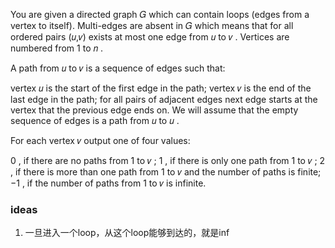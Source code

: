You are given a directed graph 𝐺
which can contain loops (edges from a vertex to itself). Multi-edges are absent in 𝐺
which means that for all ordered pairs (𝑢,𝑣)
exists at most one edge from 𝑢
to 𝑣
. Vertices are numbered from 1
to 𝑛
.

A path from 𝑢
to 𝑣
is a sequence of edges such that:

vertex 𝑢
is the start of the first edge in the path;
vertex 𝑣
is the end of the last edge in the path;
for all pairs of adjacent edges next edge starts at the vertex that the previous edge ends on.
We will assume that the empty sequence of edges is a path from 𝑢
to 𝑢
.

For each vertex 𝑣
output one of four values:

0
, if there are no paths from 1
to 𝑣
;
1
, if there is only one path from 1
to 𝑣
;
2
, if there is more than one path from 1
to 𝑣
and the number of paths is finite;
−1
, if the number of paths from 1
to 𝑣
is infinite.

### ideas

1. 一旦进入一个loop，从这个loop能够到达的，就是inf